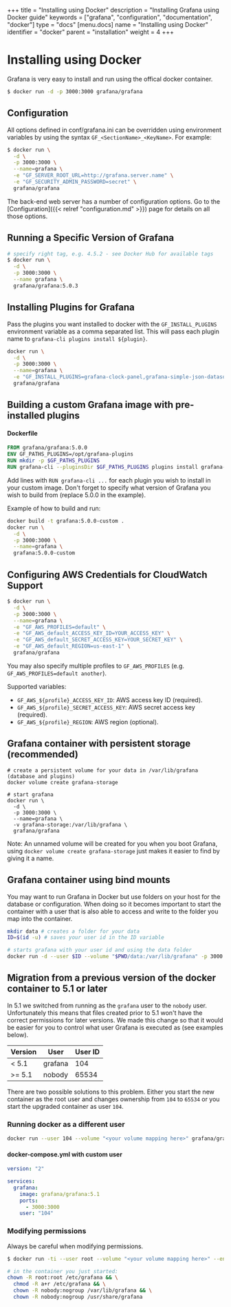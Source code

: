 +++
title = "Installing using Docker"
description = "Installing Grafana using Docker guide"
keywords = ["grafana", "configuration", "documentation", "docker"]
type = "docs"
[menu.docs]
name = "Installing using Docker"
identifier = "docker"
parent = "installation"
weight = 4
+++

# Installing using Docker

Grafana is very easy to install and run using the offical docker container.

```bash
$ docker run -d -p 3000:3000 grafana/grafana
```

## Configuration

All options defined in conf/grafana.ini can be overridden using environment
variables by using the syntax `GF_<SectionName>_<KeyName>`.
For example:

```bash
$ docker run \
  -d \
  -p 3000:3000 \
  --name=grafana \
  -e "GF_SERVER_ROOT_URL=http://grafana.server.name" \
  -e "GF_SECURITY_ADMIN_PASSWORD=secret" \
  grafana/grafana
```

The back-end web server has a number of configuration options. Go to the
[Configuration]({{< relref "configuration.md" >}}) page for details on all
those options.

## Running a Specific Version of Grafana

```bash
# specify right tag, e.g. 4.5.2 - see Docker Hub for available tags
$ docker run \
  -d \
  -p 3000:3000 \
  --name grafana \
  grafana/grafana:5.0.3
```

## Installing Plugins for Grafana

Pass the plugins you want installed to docker with the `GF_INSTALL_PLUGINS` environment variable as a comma separated list. This will pass each plugin name to `grafana-cli plugins install ${plugin}`.

```bash
docker run \
  -d \
  -p 3000:3000 \
  --name=grafana \
  -e "GF_INSTALL_PLUGINS=grafana-clock-panel,grafana-simple-json-datasource" \
  grafana/grafana
```

## Building a custom Grafana image with pre-installed plugins

#### Dockerfile
```Dockerfile
FROM grafana/grafana:5.0.0
ENV GF_PATHS_PLUGINS=/opt/grafana-plugins
RUN mkdir -p $GF_PATHS_PLUGINS
RUN grafana-cli --pluginsDir $GF_PATHS_PLUGINS plugins install grafana-clock-panel
```

Add lines with `RUN grafana-cli ...` for each plugin you wish to install in your custom image. Don't forget to specify what version of Grafana you wish to build from (replace 5.0.0 in the example).

Example of how to build and run:
```bash
docker build -t grafana:5.0.0-custom . 
docker run \
  -d \
  -p 3000:3000 \
  --name=grafana \
  grafana:5.0.0-custom
```

## Configuring AWS Credentials for CloudWatch Support

```bash
$ docker run \
  -d \
  -p 3000:3000 \
  --name=grafana \
  -e "GF_AWS_PROFILES=default" \
  -e "GF_AWS_default_ACCESS_KEY_ID=YOUR_ACCESS_KEY" \
  -e "GF_AWS_default_SECRET_ACCESS_KEY=YOUR_SECRET_KEY" \
  -e "GF_AWS_default_REGION=us-east-1" \
  grafana/grafana
```

You may also specify multiple profiles to `GF_AWS_PROFILES` (e.g.
`GF_AWS_PROFILES=default another`).

Supported variables:

- `GF_AWS_${profile}_ACCESS_KEY_ID`: AWS access key ID (required).
- `GF_AWS_${profile}_SECRET_ACCESS_KEY`: AWS secret access  key (required).
- `GF_AWS_${profile}_REGION`: AWS region (optional).

## Grafana container with persistent storage (recommended)

```
# create a persistent volume for your data in /var/lib/grafana (database and plugins)
docker volume create grafana-storage

# start grafana
docker run \
  -d \
  -p 3000:3000 \
  --name=grafana \
  -v grafana-storage:/var/lib/grafana \
  grafana/grafana
```

Note: An unnamed volume will be created for you when you boot Grafana,
using `docker volume create grafana-storage` just makes it easier to find
by giving it a name.

## Grafana container using bind mounts

You may want to run Grafana in Docker but use folders on your host for the database or configuration. When doing so it becomes important to start the container with a user that is also able to access and write to the folder you map into the container.

```bash
mkdir data # creates a folder for your data
ID=$(id -u) # saves your user id in the ID variable

# starts grafana with your user id and using the data folder
docker run -d --user $ID --volume "$PWD/data:/var/lib/grafana" -p 3000:3000 grafana/grafana:5.1
```

## Migration from a previous version of the docker container to 5.1 or later

In 5.1 we switched from running as the `grafana` user to the `nobody` user. Unfortunately this means that files created prior to 5.1 won't have the correct permissions for later versions. We made this change so that it would be easier for you to control what user Grafana is executed as (see examples below).

Version | User    | User ID
--------|---------|---------
< 5.1   | grafana | 104
>= 5.1  | nobody  | 65534

There are two possible solutions to this problem. Either you start the new container as the root user and changes ownership from `104` to `65534` or you start the upgraded container as user `104`.

### Running docker as a different user

```bash
docker run --user 104 --volume "<your volume mapping here>" grafana/grafana:5.1
```

#### docker-compose.yml with custom user
```yaml
version: "2"

services:
  grafana:
    image: grafana/grafana:5.1
    ports:
      - 3000:3000
    user: "104"
```

### Modifying permissions

Always be careful when modifying permissions.

```bash
$ docker run -ti --user root --volume "<your volume mapping here>" --entrypoint bash grafana/grafana:5.1

# in the container you just started:
chown -R root:root /etc/grafana && \
  chmod -R a+r /etc/grafana && \
  chown -R nobody:nogroup /var/lib/grafana && \
  chown -R nobody:nogroup /usr/share/grafana
```